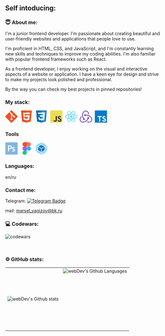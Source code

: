 ## Self intoducing:

### 😇 About me: 
I'm a junior frontend developer. I'm passionate about creating beautiful and user-friendly websites and applications that people love to use.

I'm proficient in HTML, CSS, and JavaScript, and I'm constantly learning new skills and techniques to improve my coding abilities. I'm also familiar with popular frontend frameworks such as React.

As a frontend developer, I enjoy working on the visual and interactive aspects of a website or application. I have a keen eye for design and strive to make my projects look polished and professional.

By the way you can check my best projects in pinned repositories!


### My stack:
<div>
  <img src="https://github.com/devicons/devicon/blob/master/icons/git/git-original.svg" title="git" alt="git" width="40" height="40"/>&nbsp
  <img src="https://github.com/devicons/devicon/blob/master/icons/html5/html5-original.svg" title="html5" alt="html5" width="40" height="40"/>&nbsp
  <img src="https://github.com/devicons/devicon/blob/master/icons/css3/css3-original.svg" title="css" alt="css" width="40" height="40"/>&nbsp
  <img src="https://github.com/devicons/devicon/blob/master/icons/javascript/javascript-original.svg" title="javascript" alt="javascript" width="40" height="40"/>&nbsp
  <img src="https://github.com/devicons/devicon/blob/master/icons/react/react-original.svg" title="reactjs" alt="reactjs" width="40" height="40"/>&nbsp
  <img src="https://github.com/devicons/devicon/blob/master/icons/redux/redux-original.svg" title="redux/redux-toolkit" alt="redux/redux-toolkit" width="40" height="40"/>&nbsp
  <img src="https://github.com/devicons/devicon/blob/master/icons/typescript/typescript-original.svg" title="typescript" alt="typescript" width="40" height="40"/>&nbsp
</div>


### Tools
<div>
  <img src="https://github.com/devicons/devicon/blob/master/icons/photoshop/photoshop-plain.svg" title="photoshop" alt="photoshop" width="40" height="40"/>&nbsp;
  <img src="https://github.com/devicons/devicon/blob/master/icons/figma/figma-original.svg" title="figma" alt="figma" width="40" height="40"/>&nbsp;
  <img src="https://github.com/devicons/devicon/blob/master/icons/webpack/webpack-original.svg" title="webpack" alt="webpack" width="40" height="40"/>&nbsp;
</div>

### Languages:
en/ru

### Contact me:
Telegram:
[![Telegram Badge](https://img.shields.io/badge/-sxkzxqw-blue?style=flat&logo=Telegram&logoColor=white)](https://t.me/sxkzxqw)

mail:
marsel_vagizov@bk.ru

### 💻 Codewars:

![codewars](https://www.codewars.com/users/sxkzxqw/badges/large)

<img src="https://komarev.com/ghpvc/?username=sxkzxqw&style=flat-square&color=orange" alt=""/>


### ⚙️ GitHub stats:

<table>
  <tr>
    <td>
      <img align="left" src="http://github-readme-streak-stats.herokuapp.com?user=sxkzxqw&theme=dark&background=000000" alt="webDev's Github stats" />
    </td>
    <td>
      <img height="195px" align="right" alt="webDev's Github Languages" src="https://github-readme-stats-sigma-five.vercel.app/api/top-langs/?username=sxkzxqw&layout=compact&theme=vision-friendly-dark&count_private=true&show_icons=true" />
    </td>
  </tr>
</table>
